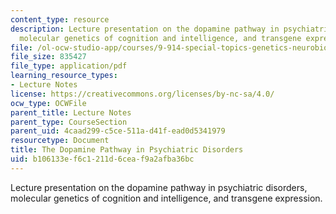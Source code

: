 ```yaml
---
content_type: resource
description: Lecture presentation on the dopamine pathway in psychiatric disorders,
  molecular genetics of cognition and intelligence, and transgene expression.
file: /ol-ocw-studio-app/courses/9-914-special-topics-genetics-neurobiology-and-pathophysiology-of-psychiatric-disorders-fall-2008/b106133ef6c1211d6ceaf9a2afba36bc_MIT9_914f08_lec05.pdf
file_size: 835427
file_type: application/pdf
learning_resource_types:
- Lecture Notes
license: https://creativecommons.org/licenses/by-nc-sa/4.0/
ocw_type: OCWFile
parent_title: Lecture Notes
parent_type: CourseSection
parent_uid: 4caad299-c5ce-511a-d41f-ead0d5341979
resourcetype: Document
title: The Dopamine Pathway in Psychiatric Disorders
uid: b106133e-f6c1-211d-6cea-f9a2afba36bc
---
```

Lecture presentation on the dopamine pathway in psychiatric disorders, molecular genetics of cognition and intelligence, and transgene expression.